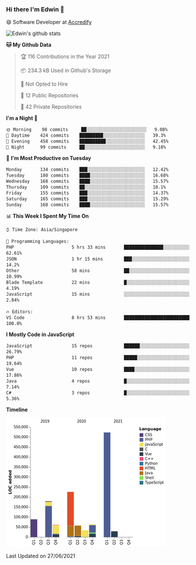 ### Hi there I'm Edwin 👋


😄 Software Developer at [Accredify](https://accredify.io/)


![Edwin's github stats](https://github-readme-stats.vercel.app/api?username=edwinkkh&show_icons=true&count_private=true) 


<!--START_SECTION:waka-->
**🐱 My Github Data** 

> 🏆 116 Contributions in the Year 2021
 > 
> 📦 234.3 kB Used in Github's Storage 
 > 
> 🚫 Not Opted to Hire
 > 
> 📜 12 Public Repositories 
 > 
> 🔑 42 Private Repositories  
 > 
**I'm a Night 🦉** 

```text
🌞 Morning    98 commits     ██░░░░░░░░░░░░░░░░░░░░░░░   9.08% 
🌆 Daytime    424 commits    █████████░░░░░░░░░░░░░░░░   39.3% 
🌃 Evening    458 commits    ██████████░░░░░░░░░░░░░░░   42.45% 
🌙 Night      99 commits     ██░░░░░░░░░░░░░░░░░░░░░░░   9.18%

```
📅 **I'm Most Productive on Tuesday** 

```text
Monday       134 commits    ███░░░░░░░░░░░░░░░░░░░░░░   12.42% 
Tuesday      180 commits    ████░░░░░░░░░░░░░░░░░░░░░   16.68% 
Wednesday    168 commits    ████░░░░░░░░░░░░░░░░░░░░░   15.57% 
Thursday     109 commits    ██░░░░░░░░░░░░░░░░░░░░░░░   10.1% 
Friday       155 commits    ███░░░░░░░░░░░░░░░░░░░░░░   14.37% 
Saturday     165 commits    ███░░░░░░░░░░░░░░░░░░░░░░   15.29% 
Sunday       168 commits    ████░░░░░░░░░░░░░░░░░░░░░   15.57%

```


📊 **This Week I Spent My Time On** 

```text
⌚︎ Time Zone: Asia/Singapore

💬 Programming Languages: 
PHP                      5 hrs 33 mins       ███████████████░░░░░░░░░░   62.61% 
JSON                     1 hr 15 mins        ███░░░░░░░░░░░░░░░░░░░░░░   14.2% 
Other                    58 mins             ██░░░░░░░░░░░░░░░░░░░░░░░   10.99% 
Blade Template           22 mins             █░░░░░░░░░░░░░░░░░░░░░░░░   4.19% 
JavaScript               15 mins             ░░░░░░░░░░░░░░░░░░░░░░░░░   2.84%

🔥 Editors: 
VS Code                  8 hrs 53 mins       █████████████████████████   100.0%

```

**I Mostly Code in JavaScript** 

```text
JavaScript               15 repos            ██████░░░░░░░░░░░░░░░░░░░   26.79% 
PHP                      11 repos            █████░░░░░░░░░░░░░░░░░░░░   19.64% 
Vue                      10 repos            ████░░░░░░░░░░░░░░░░░░░░░   17.86% 
Java                     4 repos             █░░░░░░░░░░░░░░░░░░░░░░░░   7.14% 
C#                       3 repos             █░░░░░░░░░░░░░░░░░░░░░░░░   5.36%

```


**Timeline**

![Chart not found](https://raw.githubusercontent.com/edwinkkh/edwinkkh/master/charts/bar_graph.png) 


 Last Updated on 27/06/2021
<!--END_SECTION:waka-->


<!--
**edwinkkh/edwinkkh** is a ✨ _special_ ✨ repository because its `README.md` (this file) appears on your GitHub profile.

Here are some ideas to get you started:
- 🔭 I’m currently working on projects related to
- 🌱 I’m currently learning ...
- 👯 I’m looking to collaborate on ...
📫 How to reach me: 
- 🤔 I’m looking for help with ...
- 💬 Ask me about ...
- ⚡ Fun fact: ...
-->
